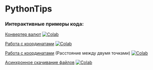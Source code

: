 # PythonTips

### Интерактивные примеры кода:

[Конвертер валют](/forex_python.ipynb) [![Colab](https://colab.research.google.com/assets/colab-badge.svg)](https://colab.research.google.com/github/PyAcademy/PythonTips/blob/main/forex_python.ipynb)

[Работа с координатами](/geopy.ipynb) [![Colab](https://colab.research.google.com/assets/colab-badge.svg)](https://colab.research.google.com/github/PyAcademy/PythonTips/blob/main/geopy.ipynb)


[Работа с координатами](/geopy-distance.ipynb) (Расстояние между двумя точками) [![Colab](https://colab.research.google.com/assets/colab-badge.svg)](https://colab.research.google.com/github/PyAcademy/PythonTips/blob/main/geopy-distance.ipynb)


[Асинхронное скачивание файлов](/async-download.ipynb) [![Colab](https://colab.research.google.com/assets/colab-badge.svg)](https://colab.research.google.com/github/PyAcademy/PythonTips/blob/main/async-download.ipynb)

